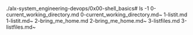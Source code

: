 ./alx-system_engineering-devops/0x00-shell_basics# ls -1
0-current_working_directory.md
0-current_working_directory.md~
1-listit.md
1-listit.md~
2-bring_me_home.md
2-bring_me_home.md~
3-listfiles.md
3-listfiles.md~